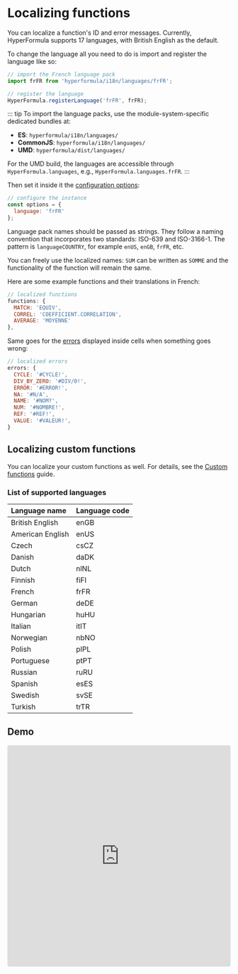 # Localizing functions

You can localize a function's ID and error
messages. Currently, HyperFormula supports 17 languages, with British English
as the default.

To change the language all you need to do is import and
register the language like so:

```javascript
// import the French language pack
import frFR from 'hyperformula/i18n/languages/frFR';

// register the language
HyperFormula.registerLanguage('frFR', frFR);
```

::: tip
To import the language packs, use the module-system-specific dedicated bundles at:
* **ES**: `hyperformula/i18n/languages/`
* **CommonJS**: `hyperformula/i18n/languages/`
* **UMD**: `hyperformula/dist/languages/`

For the UMD build, the languages are accessible through `HyperFormula.languages`, e.g., `HyperFormula.languages.frFR`.
:::

Then set it inside it the [configuration options](configuration-options.md):

```javascript
// configure the instance
const options = {
  language: 'frFR'
};
```

Language pack names should be passed as strings. They follow a
naming convention that incorporates two standards: ISO-639 and
ISO-3166-1. The pattern is `languageCOUNTRY`, for
example `enUS`, `enGB`, `frFR`,  etc.

You can freely use the localized names: `SUM` can be written as
`SOMME` and the functionality of the function will remain the same.

Here are some example functions and their translations in French:

```javascript
// localized functions
functions: {
  MATCH: 'EQUIV',
  CORREL: 'COEFFICIENT.CORRELATION',
  AVERAGE: 'MOYENNE'
},
```

Same goes for the [errors](types-of-errors.md) displayed inside
cells when something goes wrong:

```javascript
// localized errors
errors: {
  CYCLE: '#CYCLE!',
  DIV_BY_ZERO: '#DIV/0!',
  ERROR: '#ERROR!',
  NA: '#N/A',
  NAME: '#NOM?',
  NUM: '#NOMBRE!',
  REF: '#REF!',
  VALUE: '#VALEUR!',
}
```

## Localizing custom functions

You can localize your custom functions as well. For details, see the [Custom functions](custom-functions.md#function-name-translations) guide.

### List of supported languages
| Language name    | Language code |
|:-----------------|:--------------|
| British English  | enGB          |
| American English | enUS          |
| Czech            | csCZ          |
| Danish           | daDK          |
| Dutch            | nlNL          |
| Finnish          | fiFI          |
| French           | frFR          |
| German           | deDE          |
| Hungarian        | huHU          |
| Italian          | itIT          |
| Norwegian        | nbNO          |
| Polish           | plPL          |
| Portuguese       | ptPT          |
| Russian          | ruRU          |
| Spanish          | esES          |
| Swedish          | svSE          |
| Turkish          | trTR          |

## Demo

<iframe
  src="https://codesandbox.io/embed/github/handsontable/hyperformula-demos/tree/2.6.x/localizing-functions?autoresize=1&fontsize=11&hidenavigation=1&theme=light&view=preview"
  style="width:100%; height:500px; border:0; border-radius: 4px; overflow:hidden;"
  title="handsontable/hyperformula-demos: localizing-functions"
  allow="accelerometer; ambient-light-sensor; camera; encrypted-media; geolocation; gyroscope; hid; microphone; midi; payment; usb; vr; xr-spatial-tracking"
  sandbox="allow-forms allow-modals allow-popups allow-presentation allow-same-origin allow-scripts">
</iframe>
